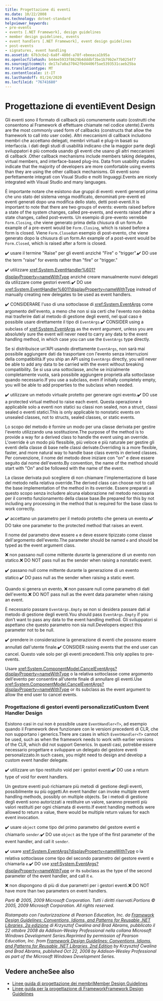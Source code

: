 ```yaml
---
title: Progettazione di eventi
ms.date: 10/22/2008
ms.technology: dotnet-standard
helpviewer_keywords:
- pre-events
- events [.NET Framework], design guidelines
- member design guidelines, events
- event handlers [.NET Framework], event design guidelines
- post-events
- signatures, event handling
ms.assetid: 67b3c6e2-6a8f-480d-a78f-ebeeaca1b95a
ms.openlocfilehash: b44ee5933f8629b4dddbf3be1b79b2e77b0254f7
ms.sourcegitcommit: de17a7a0a37042f0d4406f5ae5393531caeb25ba
ms.translationtype: MT
ms.contentlocale: it-IT
ms.lasthandoff: 01/24/2020
ms.locfileid: "76741680"
---
```

# <a name="event-design"></a><span data-ttu-id="576b3-102">Progettazione di eventi</span><span class="sxs-lookup"><span data-stu-id="576b3-102">Event Design</span></span>
<span data-ttu-id="576b3-103">Gli eventi sono il formato di callback più comunemente usato (costrutti che consentono al Framework di effettuare chiamate nel codice utente).</span><span class="sxs-lookup"><span data-stu-id="576b3-103">Events are the most commonly used form of callbacks (constructs that allow the framework to call into user code).</span></span> <span data-ttu-id="576b3-104">Altri meccanismi di callback includono membri che accettano delegati, membri virtuali e plug-in basati su interfaccia. i dati degli studi di usabilità indicano che la maggior parte degli sviluppatori è più comoda usando gli eventi che usano gli altri meccanismi di callback .</span><span class="sxs-lookup"><span data-stu-id="576b3-104">Other callback mechanisms include members taking delegates, virtual members, and interface-based plug-ins. Data from usability studies indicate that the majority of developers are more comfortable using events than they are using the other callback mechanisms.</span></span> <span data-ttu-id="576b3-105">Gli eventi sono perfettamente integrati con Visual Studio e molti linguaggi.</span><span class="sxs-lookup"><span data-stu-id="576b3-105">Events are nicely integrated with Visual Studio and many languages.</span></span>

 <span data-ttu-id="576b3-106">È importante notare che esistono due gruppi di eventi: eventi generati prima che uno stato del sistema venga modificato, denominati pre-eventi ed eventi generati dopo una modifica dello stato, detti post-eventi.</span><span class="sxs-lookup"><span data-stu-id="576b3-106">It is important to note that there are two groups of events: events raised before a state of the system changes, called pre-events, and events raised after a state changes, called post-events.</span></span> <span data-ttu-id="576b3-107">Un esempio di pre-evento verrebbe `Form.Closing`, che viene generato prima della chiusura di un form.</span><span class="sxs-lookup"><span data-stu-id="576b3-107">An example of a pre-event would be `Form.Closing`, which is raised before a form is closed.</span></span> <span data-ttu-id="576b3-108">Viene `Form.Closed`un esempio di post-evento, che viene generato dopo la chiusura di un form.</span><span class="sxs-lookup"><span data-stu-id="576b3-108">An example of a post-event would be `Form.Closed`, which is raised after a form is closed.</span></span>

 <span data-ttu-id="576b3-109">✔️ usare il termine "Raise" per gli eventi anziché "Fire" o "trigger".</span><span class="sxs-lookup"><span data-stu-id="576b3-109">✔️ DO use the term "raise" for events rather than "fire" or "trigger."</span></span>

 <span data-ttu-id="576b3-110">✔️ utilizzare <xref:System.EventHandler%601?displayProperty=nameWithType> anziché creare manualmente nuovi delegati da utilizzare come gestori eventi.</span><span class="sxs-lookup"><span data-stu-id="576b3-110">✔️ DO use <xref:System.EventHandler%601?displayProperty=nameWithType> instead of manually creating new delegates to be used as event handlers.</span></span>

 <span data-ttu-id="576b3-111">✔️ CONSIDERARE l'uso di una sottoclasse di <xref:System.EventArgs> come argomento dell'evento, a meno che non si sia certi che l'evento non debba mai trasferire dati al metodo di gestione degli eventi, nel qual caso è possibile usare direttamente il tipo di `EventArgs`.</span><span class="sxs-lookup"><span data-stu-id="576b3-111">✔️ CONSIDER using a subclass of <xref:System.EventArgs> as the event argument, unless you are absolutely sure the event will never need to carry any data to the event handling method, in which case you can use the `EventArgs` type directly.</span></span>

 <span data-ttu-id="576b3-112">Se si distribuisce un'API usando direttamente `EventArgs`, non sarà mai possibile aggiungere dati da trasportare con l'evento senza interruzioni della compatibilità.</span><span class="sxs-lookup"><span data-stu-id="576b3-112">If you ship an API using `EventArgs` directly, you will never be able to add any data to be carried with the event without breaking compatibility.</span></span> <span data-ttu-id="576b3-113">Se si usa una sottoclasse, anche se inizialmente completamente vuota, sarà possibile aggiungere proprietà alla sottoclasse quando necessario.</span><span class="sxs-lookup"><span data-stu-id="576b3-113">If you use a subclass, even if initially completely empty, you will be able to add properties to the subclass when needed.</span></span>

 <span data-ttu-id="576b3-114">✔️ utilizzare un metodo virtuale protetto per generare ogni evento.</span><span class="sxs-lookup"><span data-stu-id="576b3-114">✔️ DO use a protected virtual method to raise each event.</span></span> <span data-ttu-id="576b3-115">Questa operazione è applicabile solo a eventi non statici su classi non sealed, non a struct, classi sealed o eventi statici.</span><span class="sxs-lookup"><span data-stu-id="576b3-115">This is only applicable to nonstatic events on unsealed classes, not to structs, sealed classes, or static events.</span></span>

 <span data-ttu-id="576b3-116">Lo scopo del metodo è fornire un modo per una classe derivata per gestire l'evento utilizzando una sostituzione.</span><span class="sxs-lookup"><span data-stu-id="576b3-116">The purpose of the method is to provide a way for a derived class to handle the event using an override.</span></span> <span data-ttu-id="576b3-117">L'override è un modo più flessibile, più veloce e più naturale per gestire gli eventi della classe di base nelle classi derivate.</span><span class="sxs-lookup"><span data-stu-id="576b3-117">Overriding is a more flexible, faster, and more natural way to handle base class events in derived classes.</span></span> <span data-ttu-id="576b3-118">Per convenzione, il nome del metodo deve iniziare con "on" e deve essere seguito dal nome dell'evento.</span><span class="sxs-lookup"><span data-stu-id="576b3-118">By convention, the name of the method should start with "On" and be followed with the name of the event.</span></span>

 <span data-ttu-id="576b3-119">La classe derivata può scegliere di non chiamare l'implementazione di base del metodo nella relativa override.</span><span class="sxs-lookup"><span data-stu-id="576b3-119">The derived class can choose not to call the base implementation of the method in its override.</span></span> <span data-ttu-id="576b3-120">Essere preparati a questo scopo senza includere alcuna elaborazione nel metodo necessaria per il corretto funzionamento della classe base.</span><span class="sxs-lookup"><span data-stu-id="576b3-120">Be prepared for this by not including any processing in the method that is required for the base class to work correctly.</span></span>

 <span data-ttu-id="576b3-121">✔️ accettano un parametro per il metodo protetto che genera un evento.</span><span class="sxs-lookup"><span data-stu-id="576b3-121">✔️ DO take one parameter to the protected method that raises an event.</span></span>

 <span data-ttu-id="576b3-122">Il nome del parametro deve essere `e` e deve essere tipizzato come classe dell'argomento dell'evento.</span><span class="sxs-lookup"><span data-stu-id="576b3-122">The parameter should be named `e` and should be typed as the event argument class.</span></span>

 <span data-ttu-id="576b3-123">❌ non passano null come mittente durante la generazione di un evento non statico.</span><span class="sxs-lookup"><span data-stu-id="576b3-123">❌ DO NOT pass null as the sender when raising a nonstatic event.</span></span>

 <span data-ttu-id="576b3-124">✔️ passano null come mittente durante la generazione di un evento statico.</span><span class="sxs-lookup"><span data-stu-id="576b3-124">✔️ DO pass null as the sender when raising a static event.</span></span>

 <span data-ttu-id="576b3-125">Quando si genera un evento, ❌ non passare null come parametro di dati dell'evento.</span><span class="sxs-lookup"><span data-stu-id="576b3-125">❌ DO NOT pass null as the event data parameter when raising an event.</span></span>

 <span data-ttu-id="576b3-126">È necessario passare `EventArgs.Empty` se non si desidera passare dati al metodo di gestione degli eventi.</span><span class="sxs-lookup"><span data-stu-id="576b3-126">You should pass `EventArgs.Empty` if you don’t want to pass any data to the event handling method.</span></span> <span data-ttu-id="576b3-127">Gli sviluppatori si aspettano che questo parametro non sia null.</span><span class="sxs-lookup"><span data-stu-id="576b3-127">Developers expect this parameter not to be null.</span></span>

 <span data-ttu-id="576b3-128">✔️ prendere in considerazione la generazione di eventi che possono essere annullati dall'utente finale.</span><span class="sxs-lookup"><span data-stu-id="576b3-128">✔️ CONSIDER raising events that the end user can cancel.</span></span> <span data-ttu-id="576b3-129">Questo vale solo per gli eventi precedenti.</span><span class="sxs-lookup"><span data-stu-id="576b3-129">This only applies to pre-events.</span></span>

 <span data-ttu-id="576b3-130">Usare <xref:System.ComponentModel.CancelEventArgs?displayProperty=nameWithType> o la relativa sottoclasse come argomento dell'evento per consentire all'utente finale di annullare gli eventi.</span><span class="sxs-lookup"><span data-stu-id="576b3-130">Use <xref:System.ComponentModel.CancelEventArgs?displayProperty=nameWithType> or its subclass as the event argument to allow the end user to cancel events.</span></span>

### <a name="custom-event-handler-design"></a><span data-ttu-id="576b3-131">Progettazione di gestori eventi personalizzati</span><span class="sxs-lookup"><span data-stu-id="576b3-131">Custom Event Handler Design</span></span>
 <span data-ttu-id="576b3-132">Esistono casi in cui non è possibile usare `EventHandler<T>`, ad esempio quando il Framework deve funzionare con le versioni precedenti di CLR, che non supportano i generics.</span><span class="sxs-lookup"><span data-stu-id="576b3-132">There are cases in which `EventHandler<T>` cannot be used, such as when the framework needs to work with earlier versions of the CLR, which did not support Generics.</span></span> <span data-ttu-id="576b3-133">In questi casi, potrebbe essere necessario progettare e sviluppare un delegato del gestore eventi personalizzato.</span><span class="sxs-lookup"><span data-stu-id="576b3-133">In such cases, you might need to design and develop a custom event handler delegate.</span></span>

 <span data-ttu-id="576b3-134">✔️ utilizzare un tipo restituito void per i gestori eventi.</span><span class="sxs-lookup"><span data-stu-id="576b3-134">✔️ DO use a return type of void for event handlers.</span></span>

 <span data-ttu-id="576b3-135">Un gestore eventi può richiamare più metodi di gestione degli eventi, possibilmente su più oggetti.</span><span class="sxs-lookup"><span data-stu-id="576b3-135">An event handler can invoke multiple event handling methods, possibly on multiple objects.</span></span> <span data-ttu-id="576b3-136">Se i metodi di gestione degli eventi sono autorizzati a restituire un valore, saranno presenti più valori restituiti per ogni chiamata di evento.</span><span class="sxs-lookup"><span data-stu-id="576b3-136">If event handling methods were allowed to return a value, there would be multiple return values for each event invocation.</span></span>

 <span data-ttu-id="576b3-137">✔️ usare `object` come tipo del primo parametro del gestore eventi e chiamarlo `sender`.</span><span class="sxs-lookup"><span data-stu-id="576b3-137">✔️ DO use `object` as the type of the first parameter of the event handler, and call it `sender`.</span></span>

 <span data-ttu-id="576b3-138">✔️ usare <xref:System.EventArgs?displayProperty=nameWithType> o la relativa sottoclasse come tipo del secondo parametro del gestore eventi e chiamarla `e`.</span><span class="sxs-lookup"><span data-stu-id="576b3-138">✔️ DO use <xref:System.EventArgs?displayProperty=nameWithType> or its subclass as the type of the second parameter of the event handler, and call it `e`.</span></span>

 <span data-ttu-id="576b3-139">❌ non dispongono di più di due parametri per i gestori eventi.</span><span class="sxs-lookup"><span data-stu-id="576b3-139">❌ DO NOT have more than two parameters on event handlers.</span></span>

 <span data-ttu-id="576b3-140">*Parti © 2005, 2009 Microsoft Corporation. Tutti i diritti riservati.*</span><span class="sxs-lookup"><span data-stu-id="576b3-140">*Portions © 2005, 2009 Microsoft Corporation. All rights reserved.*</span></span>

 <span data-ttu-id="576b3-141">*Ristampato con l'autorizzazione di Pearson Education, Inc. da [Framework Design Guidelines: Conventions, Idioms, and Patterns for Reusable .NET Libraries, 2a edizione](https://www.informit.com/store/framework-design-guidelines-conventions-idioms-and-9780321545619) di Krzysztof Cwalina and Brad Abrams, pubblicato il 22 ottobre 2008 da Addison-Wesley Professional nella collana Microsoft Windows Development Series.*</span><span class="sxs-lookup"><span data-stu-id="576b3-141">*Reprinted by permission of Pearson Education, Inc. from [Framework Design Guidelines: Conventions, Idioms, and Patterns for Reusable .NET Libraries, 2nd Edition](https://www.informit.com/store/framework-design-guidelines-conventions-idioms-and-9780321545619) by Krzysztof Cwalina and Brad Abrams, published Oct 22, 2008 by Addison-Wesley Professional as part of the Microsoft Windows Development Series.*</span></span>

## <a name="see-also"></a><span data-ttu-id="576b3-142">Vedere anche</span><span class="sxs-lookup"><span data-stu-id="576b3-142">See also</span></span>

- [<span data-ttu-id="576b3-143">Linee guida di progettazione dei membri</span><span class="sxs-lookup"><span data-stu-id="576b3-143">Member Design Guidelines</span></span>](../../../docs/standard/design-guidelines/member.md)
- [<span data-ttu-id="576b3-144">Linee guida per la progettazione di Framework</span><span class="sxs-lookup"><span data-stu-id="576b3-144">Framework Design Guidelines</span></span>](../../../docs/standard/design-guidelines/index.md)
